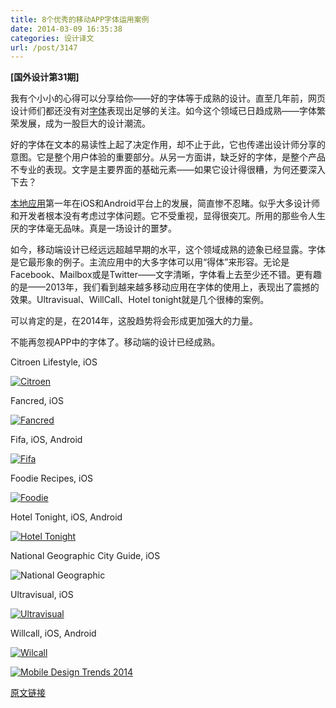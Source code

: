 ```yaml
---
title: 8个优秀的移动APP字体运用案例
date: 2014-03-09 16:35:38
categories: 设计译文
url: /post/3147
---
```


**[国外设计第31期]**

我有个小小的心得可以分享给你——好的字体等于成熟的设计。直至几年前，网页设计师们都还没有对[字体](http://designmodo.com/typography-basics/)表现出足够的关注。如今这个领域已日趋成熟——字体繁荣发展，成为一股巨大的设计潮流。

好的字体在文本的易读性上起了决定作用，却不止于此，它也传递出设计师分享的意图。它是整个用户体验的重要部分。从另一方面讲，缺乏好的字体，是整个产品不专业的表现。文字是主要界面的基础元素——如果它设计得很糟，为何还要深入下去？

[本地应用](http://designmodo.com/responsive-design-vs-mobile-website-vs-app/)第一年在iOS和Android平台上的发展，简直惨不忍睹。似乎大多设计师和开发者根本没有考虑过字体问题。它不受重视，显得很突兀。所用的那些令人生厌的字体毫无品味。真是一场设计的噩梦。

如今，移动端设计已经远远超越早期的水平，这个领域成熟的迹象已经显露。字体是它最形象的例子。主流应用中的大多字体可以用“得体”来形容。无论是Facebook、Mailbox或是Twitter——文字清晰，字体看上去至少还不错。更有趣的是——2013年，我们看到越来越多移动应用在字体的使用上，表现出了震撼的效果。Ultravisual、WillCall、Hotel tonight就是几个很棒的案例。

可以肯定的是，在2014年，这股趋势将会形成更加强大的力量。

不能再忽视APP中的字体了。移动端的设计已经成熟。

Citroen Lifestyle, iOS

[![Citroen](http://designmodo.com/wp-content/uploads/2014/02/1-Citroen.jpg)](http://www.citroen.com.br/lifestyle/)

Fancred, iOS

[![Fancred](http://designmodo.com/wp-content/uploads/2014/02/2-Fancred.jpg)](http://fancred.com/)

Fifa, iOS, Android

[![Fifa](http://designmodo.com/wp-content/uploads/2014/02/3-Fifa.jpg)](http://www.fifa.com/mobile/)

Foodie Recipes, iOS

[![Foodie](http://designmodo.com/wp-content/uploads/2014/02/4-Foodie.jpg)](http://www.foodie.com/)

Hotel Tonight, iOS, Android

[![Hotel Tonight](http://designmodo.com/wp-content/uploads/2014/02/5-Hotel-Tonight.jpg)](http://www.hoteltonight.com/)

National Geographic City Guide, iOS

![National Geographic](http://designmodo.com/wp-content/uploads/2014/02/6-National-Geographic.jpg)

Ultravisual, iOS

[![Ultravisual](http://designmodo.com/wp-content/uploads/2014/02/7-Ultravisual.jpg)](http://www.ultravisual.com/)

Willcall, iOS, Android

[![Wilcall](http://designmodo.com/wp-content/uploads/2014/02/8-Wilcall.jpg)](https://www.getwillcall.com/)

[![Mobile Design Trends 2014](http://designmodo.com/wp-content/uploads/2014/02/footer.jpg)](http://mobiledesigntrends.com/2014.html)

[原文链接](http://designmodo.com/typography-mobile-apps/)